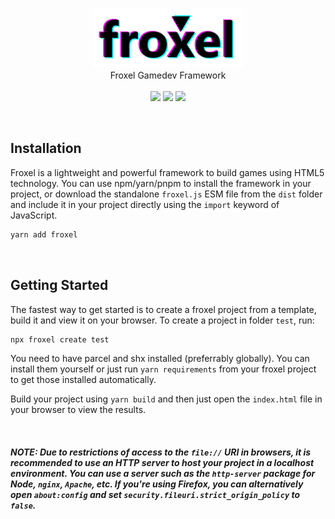 <p align="center">
	<img width="240px" src="./docs/logo.png"/>
	<br/>
	<span>Froxel Gamedev Framework</span>
	<br/><br/>
	<img src="https://img.shields.io/npm/v/froxel?label=version&color=%2300a020&style=flat-square"/>
	<img src="https://img.shields.io/npm/dt/froxel?color=%23a000a0&style=flat-square"/>
	<img src="https://img.shields.io/bundlephobia/min/froxel/latest?color=%2300a0b0&style=flat-square"/>
</p>

<br/>

## Installation

Froxel is a lightweight and powerful framework to build games using HTML5 technology. You can use npm/yarn/pnpm to install the framework in your project, or download the standalone `froxel.js` ESM file from the `dist` folder and include it in your project directly using the `import` keyword of JavaScript.

```sh
yarn add froxel
```


<br/>

## Getting Started

The fastest way to get started is to create a froxel project from a template, build it and view it on your browser. To create a project in folder `test`, run:

```sh
npx froxel create test
```

You need to have parcel and shx installed (preferrably globally). You can install them yourself or just run `yarn requirements` from your froxel project to get those installed automatically.

Build your project using `yarn build` and then just open the `index.html` file in your browser to view the results.

<br/>

##### <b>NOTE:</b> Due to restrictions of access to the `file://` URI in browsers, it is recommended to use an HTTP server to host your project in a localhost environment. You can use a server such as the `http-server` package for Node, `nginx`, `Apache`, etc. If you're using Firefox, you can alternatively open `about:config` and set `security.fileuri.strict_origin_policy` to `false`.
